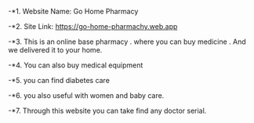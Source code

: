 -*1. Website Name: Go Home Pharmacy


-*2. Site Link:  https://go-home-pharmachy.web.app


-*3. This is an online base pharmacy . where you can buy medicine . And we delivered it to your home.



-*4. You can also buy medical equipment 


-*5. you can find diabetes care


-*6. you also useful with women and baby care.


-*7. Through this website you can  take find any doctor serial.